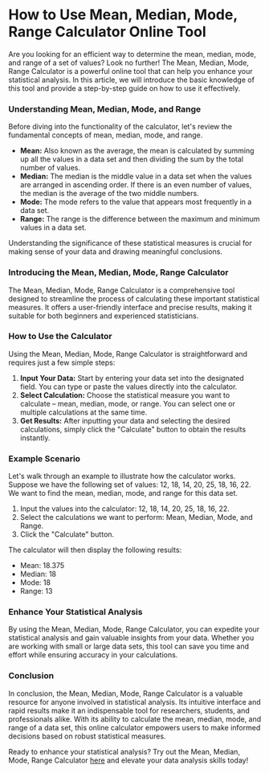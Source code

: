 How to Use Mean, Median, Mode, Range Calculator Online Tool
===========================================================

Are you looking for an efficient way to determine the mean, median, mode, and range of a set of values? Look no further! The Mean, Median, Mode, Range Calculator is a powerful online tool that can help you enhance your statistical analysis. In this article, we will introduce the basic knowledge of this tool and provide a step-by-step guide on how to use it effectively.

### Understanding Mean, Median, Mode, and Range

Before diving into the functionality of the calculator, let's review the fundamental concepts of mean, median, mode, and range.

- **Mean:** Also known as the average, the mean is calculated by summing up all the values in a data set and then dividing the sum by the total number of values.
- **Median:** The median is the middle value in a data set when the values are arranged in ascending order. If there is an even number of values, the median is the average of the two middle numbers.
- **Mode:** The mode refers to the value that appears most frequently in a data set.
- **Range:** The range is the difference between the maximum and minimum values in a data set.

Understanding the significance of these statistical measures is crucial for making sense of your data and drawing meaningful conclusions.

### Introducing the Mean, Median, Mode, Range Calculator

The Mean, Median, Mode, Range Calculator is a comprehensive tool designed to streamline the process of calculating these important statistical measures. It offers a user-friendly interface and precise results, making it suitable for both beginners and experienced statisticians.

### How to Use the Calculator

Using the Mean, Median, Mode, Range Calculator is straightforward and requires just a few simple steps:

1. **Input Your Data:** Start by entering your data set into the designated field. You can type or paste the values directly into the calculator.
2. **Select Calculation:** Choose the statistical measure you want to calculate – mean, median, mode, or range. You can select one or multiple calculations at the same time.
3. **Get Results:** After inputting your data and selecting the desired calculations, simply click the "Calculate" button to obtain the results instantly.

### Example Scenario

Let's walk through an example to illustrate how the calculator works. Suppose we have the following set of values: 12, 18, 14, 20, 25, 18, 16, 22. We want to find the mean, median, mode, and range for this data set.

1. Input the values into the calculator: 12, 18, 14, 20, 25, 18, 16, 22.
2. Select the calculations we want to perform: Mean, Median, Mode, and Range.
3. Click the "Calculate" button.

The calculator will then display the following results:

- Mean: 18.375
- Median: 18
- Mode: 18
- Range: 13

### Enhance Your Statistical Analysis

By using the Mean, Median, Mode, Range Calculator, you can expedite your statistical analysis and gain valuable insights from your data. Whether you are working with small or large data sets, this tool can save you time and effort while ensuring accuracy in your calculations.

### Conclusion

In conclusion, the Mean, Median, Mode, Range Calculator is a valuable resource for anyone involved in statistical analysis. Its intuitive interface and rapid results make it an indispensable tool for researchers, students, and professionals alike. With its ability to calculate the mean, median, mode, and range of a data set, this online calculator empowers users to make informed decisions based on robust statistical measures.

Ready to enhance your statistical analysis? Try out the Mean, Median, Mode, Range Calculator [here](https://www.onlinecalculatorsfree.com/math/mean-median-mode-range-calculator.html) and elevate your data analysis skills today!